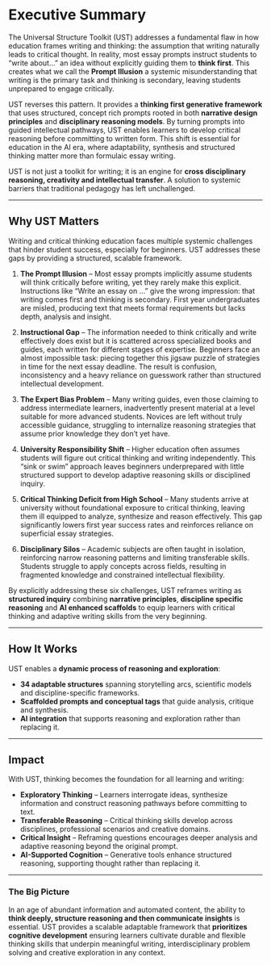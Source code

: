 # Executive Summary

The Universal Structure Toolkit (UST) addresses a fundamental flaw in how education frames writing and thinking: the assumption that writing naturally leads to critical thought. In reality, most essay prompts instruct students to “write about…” an idea without explicitly guiding them to **think first**. This creates what we call the **Prompt Illusion** a systemic misunderstanding that writing is the primary task and thinking is secondary, leaving students unprepared to engage critically.

UST reverses this pattern. It provides a **thinking first generative framework** that uses structured, concept rich prompts rooted in both **narrative design principles** and **disciplinary reasoning models**. By turning prompts into guided intellectual pathways, UST enables learners to develop critical reasoning before committing to written form. This shift is essential for education in the AI era, where adaptability, synthesis and structured thinking matter more than formulaic essay writing.

UST is not just a toolkit for writing; it is an engine for **cross disciplinary reasoning, creativity and intellectual transfer**. A solution to systemic barriers that traditional pedagogy has left unchallenged.


---

## Why UST Matters

Writing and critical thinking education faces multiple systemic challenges that hinder student success, especially for beginners. UST addresses these gaps by providing a structured, scalable framework.

1. **The Prompt Illusion** – Most essay prompts implicitly assume students will think critically before writing, yet they rarely make this explicit. Instructions like “Write an essay on …” give the wrong impression: that writing comes first and thinking is secondary. First year undergraduates are misled, producing text that meets formal requirements but lacks depth, analysis and insight.

2. **Instructional Gap** – The information needed to think critically and write effectively does exist but it is scattered across specialized books and guides, each written for different stages of expertise. Beginners face an almost impossible task: piecing together this jigsaw puzzle of strategies in time for the next essay deadline. The result is confusion, inconsistency and a heavy reliance on guesswork rather than structured intellectual development.

3. **The Expert Bias Problem** – Many writing guides, even those claiming to address intermediate learners, inadvertently present material at a level suitable for more advanced students. Novices are left without truly accessible guidance, struggling to internalize reasoning strategies that assume prior knowledge they don’t yet have.

4. **University Responsibility Shift** – Higher education often assumes students will figure out critical thinking and writing independently. This “sink or swim” approach leaves beginners underprepared with little structured support to develop adaptive reasoning skills or disciplined inquiry.

5. **Critical Thinking Deficit from High School** – Many students arrive at university without foundational exposure to critical thinking, leaving them ill equipped to analyze, synthesize and reason effectively. This gap significantly lowers first year success rates and reinforces reliance on superficial essay strategies.

6. **Disciplinary Silos** – Academic subjects are often taught in isolation, reinforcing narrow reasoning patterns and limiting transferable skills. Students struggle to apply concepts across fields, resulting in fragmented knowledge and constrained intellectual flexibility.

By explicitly addressing these six challenges, UST reframes writing as **structured inquiry** combining **narrative principles**, **discipline specific reasoning** and **AI enhanced scaffolds** to equip learners with critical thinking and adaptive writing skills from the very beginning.  


---

## How It Works

UST enables a **dynamic process of reasoning and exploration**:

- **34 adaptable structures** spanning storytelling arcs, scientific models and discipline-specific frameworks.  
- **Scaffolded prompts and conceptual tags** that guide analysis, critique and synthesis.  
- **AI integration** that supports reasoning and exploration rather than replacing it.


---

## Impact

With UST, thinking becomes the foundation for all learning and writing:

- **Exploratory Thinking** – Learners interrogate ideas, synthesize information and construct reasoning pathways before committing to text.  
- **Transferable Reasoning** – Critical thinking skills develop across disciplines, professional scenarios and creative domains.  
- **Critical Insight** – Reframing questions encourages deeper analysis and adaptive reasoning beyond the original prompt.  
- **AI-Supported Cognition** – Generative tools enhance structured reasoning, supporting thought rather than replacing it.


---

### The Big Picture

In an age of abundant information and automated content, the ability to **think deeply, structure reasoning and then communicate insights** is essential. UST provides a scalable adaptable framework that **prioritizes cognitive development** ensuring learners cultivate durable and flexible thinking skills that underpin meaningful writing, interdisciplinary problem solving and creative exploration in any context.
